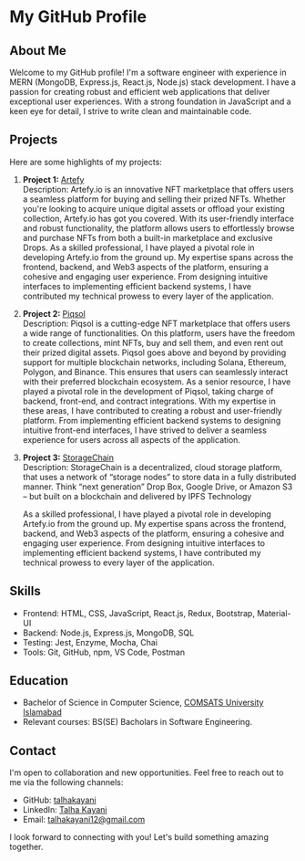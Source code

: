 # My GitHub Profile

## About Me

Welcome to my GitHub profile! I'm a software engineer with experience in MERN (MongoDB, Express.js, React.js, Node.js) stack development. I have a passion for creating robust and efficient web applications that deliver exceptional user experiences. With a strong foundation in JavaScript and a keen eye for detail, I strive to write clean and maintainable code.

## Projects

Here are some highlights of my projects:

1. **Project 1:** [Artefy](https://artefy.io/)  
   Description: Artefy.io is an innovative NFT marketplace that offers users a seamless platform for buying and selling their prized NFTs. Whether you're looking to acquire unique digital assets or offload your existing collection, Artefy.io has got you covered. With its user-friendly interface and robust functionality, the platform allows users to effortlessly browse and purchase NFTs from both a built-in marketplace and exclusive Drops.
   As a skilled professional, I have played a pivotal role in developing Artefy.io from the ground up. My expertise spans across the frontend, backend, and Web3 aspects of the platform, ensuring a cohesive and engaging user experience. From designing intuitive interfaces to implementing efficient backend systems, I have contributed my technical prowess to every layer of the application.
   
3. **Project 2:** [Piqsol](https://piqsol.com/)  
   Description: Piqsol is a cutting-edge NFT marketplace that offers users a wide range of functionalities. On this platform, users have the freedom to create collections, mint NFTs, buy and sell them, and even rent out their prized digital assets. Piqsol goes above and beyond by providing support for multiple blockchain networks, including Solana, Ethereum, Polygon, and Binance. This ensures that users can seamlessly interact with their preferred blockchain ecosystem.
   As a senior resource, I have played a pivotal role in the development of Piqsol, taking charge of backend, front-end, and contract integrations. With my expertise in these areas, I have contributed to creating a robust and user-friendly platform. From implementing efficient backend systems to designing intuitive front-end interfaces, I have strived to deliver a seamless experience for users across all aspects of the application. 

5. **Project 3:** [StorageChain](https://www.storagechain.io/)  
   Description: StorageChain is a decentralized, cloud storage platform, that uses a network of “storage nodes” to store data in a fully
   distributed manner. Think “next generation” Drop Box, Google Drive, or Amazon S3 – but built on a blockchain and delivered by IPFS Technology
   
   As a skilled professional, I have played a pivotal role in developing Artefy.io from the ground up. My expertise spans across the frontend, backend, and Web3 aspects of the platform, ensuring a cohesive and engaging user experience. From designing intuitive interfaces to implementing efficient backend systems, I have contributed my technical prowess to every layer of the application.

## Skills

- Frontend: HTML, CSS, JavaScript, React.js, Redux, Bootstrap, Material-UI
- Backend: Node.js, Express.js, MongoDB, SQL
- Testing: Jest, Enzyme, Mocha, Chai
- Tools: Git, GitHub, npm, VS Code, Postman

## Education

- Bachelor of Science in Computer Science, [COMSATS University Islamabad](https://www.comsats.edu.pk/)
- Relevant courses: BS(SE) Bacholars in Software Engineering.

## Contact

I'm open to collaboration and new opportunities. Feel free to reach out to me via the following channels:

- GitHub: [talhakayani](https://github.com/talhakayani)
- LinkedIn: [Talha Kayani](https://www.linkedin.com/in/talha-kayani-26b688216/)
- Email: [talhakayani12@gmail.com](mailto:talhakayani12@gmail.com)

I look forward to connecting with you! Let's build something amazing together.
